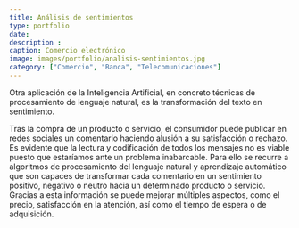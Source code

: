 ```yaml
---
title: Análisis de sentimientos
type: portfolio
date: 
description : 
caption: Comercio electrónico
image: images/portfolio/analisis-sentimientos.jpg
category: ["Comercio", "Banca", "Telecomunicaciones"]
---
```


<!-- LTeX: language = es-ES -->

Otra aplicación de la Inteligencia Artificial, en concreto técnicas de procesamiento de lenguaje natural, es la transformación del texto en sentimiento. 

Tras la compra de un producto o servicio, el consumidor puede publicar en redes sociales un comentario haciendo alusión a su satisfacción o rechazo. Es evidente que la lectura y codificación de todos los mensajes no es viable puesto que estaríamos ante un problema inabarcable. Para ello se recurre a algoritmos de procesamiento del lenguaje natural y aprendizaje automático que son capaces de transformar cada comentario en un sentimiento positivo, negativo o neutro hacia un determinado producto o servicio. Gracias a esta información se puede mejorar múltiples aspectos, como el precio, satisfacción en la atención, así como el tiempo de espera o de adquisición.  
